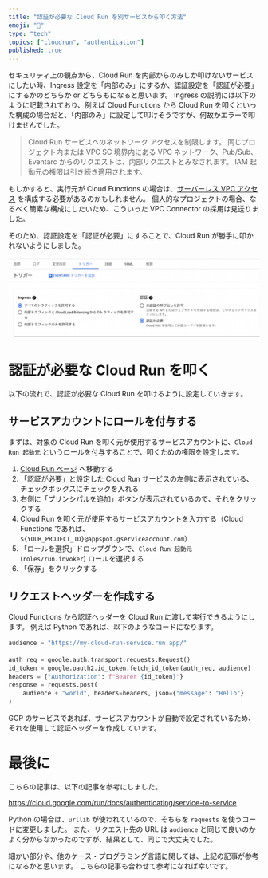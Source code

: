 ```yaml
---
title: "認証が必要な Cloud Run を別サービスから叩く方法"
emoji: "🔑"
type: "tech"
topics: ["cloudrun", "authentication"]
published: true
---
```


セキュリティ上の観点から、Cloud Run を内部からのみしか叩けないサービスにしたい時、Ingress 設定を「内部のみ」にするか、認証設定を「認証が必要」にするかのどちらか or どちらもになると思います。
Ingress の説明には以下のように記載されており、例えば Cloud Functions から Cloud Run を叩くといった構成の場合だと、「内部のみ」に設定して叩けそうですが、何故かエラーで叩けませんでした。

> Cloud Run サービスへのネットワーク アクセスを制限します。 同じプロジェクト内または VPC SC 境界内にある VPC ネットワーク、Pub/Sub、Eventarc からのリクエストは、内部リクエストとみなされます。 IAM 起動元の権限は引き続き適用されます。

もしかすると、実行元が Cloud Functions の場合は、[サーバーレス VPC アクセス](https://cloud.google.com/vpc/docs/configure-serverless-vpc-access) を構成する必要があるのかもしれません。
個人的なプロジェクトの場合、なるべく簡素な構成にしたいため、こういった VPC Connector の採用は見送りました。

そのため、認証設定を「認証が必要」にすることで、Cloud Run が勝手に叩かれないようにしました。

![Settings](/images/invoke-auth-required-cloud-run/settings.png)

# 認証が必要な Cloud Run を叩く

以下の流れで、認証が必要な Cloud Run を叩けるように設定していきます。

## サービスアカウントにロールを付与する

まずは、対象の Cloud Run を叩く元が使用するサービスアカウントに、`Cloud Run 起動元` というロールを付与することで、叩くための権限を設定します。

1. [Cloud Run ページ](https://console.cloud.google.com/run) へ移動する
2. 「認証が必要」と設定した Cloud Run サービスの左側に表示されている、チェックボックスにチェックを入れる
3. 右側に「プリンシパルを追加」ボタンが表示されているので、それをクリックする
4. Cloud Run を叩く元が使用するサービスアカウントを入力する（Cloud Functions であれば、`${YOUR_PROJECT_ID}@appspot.gserviceaccount.com`）
5. 「ロールを選択」ドロップダウンで、`Cloud Run 起動元` (`roles/run.invoker`) ロールを選択する
6. 「保存」をクリックする

## リクエストヘッダーを作成する

Cloud Functions から認証ヘッダーを Cloud Run に渡して実行できるようにします。
例えば Python であれば、以下のようなコードになります。

```python
audience = "https://my-cloud-run-service.run.app/"

auth_req = google.auth.transport.requests.Request()
id_token = google.oauth2.id_token.fetch_id_token(auth_req, audience)
headers = {"Authorization": f"Bearer {id_token}"}
response = requests.post(
    audience + "world", headers=headers, json={"message": "Hello"}
)
```

GCP のサービスであれば、サービスアカウントが自動で設定されているため、それを使用して認証ヘッダーを作成しています。

# 最後に

こちらの記事は、以下の記事を参考にしました。

https://cloud.google.com/run/docs/authenticating/service-to-service

Python の場合は、`urllib` が使われているので、そちらを `requests` を使うコードに変更しました。
また、リクエスト先の URL は `audience` と同じで良いのかよく分からなかったのですが、結果として、同じで大丈夫でした。

細かい部分や、他のケース・プログラミング言語に関しては、上記の記事が参考になるかと思います。
こちらの記事も合わせて参考になれば幸いです。

